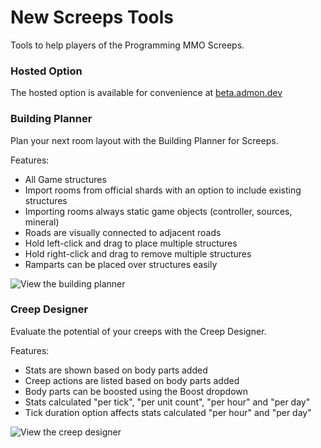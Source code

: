 # New Screeps Tools

Tools to help players of the Programming MMO Screeps.

### Hosted Option

The hosted option is available for convenience at [beta.admon.dev](https://beta.admon.dev)

### Building Planner

Plan your next room layout with the Building Planner for Screeps.

Features:
* All Game structures
* Import rooms from official shards with an option to include existing structures
* Importing rooms always static game objects (controller, sources, mineral)
* Roads are visually connected to adjacent roads
* Hold left-click and drag to place multiple structures
* Hold right-click and drag to remove multiple structures
* Ramparts can be placed over structures easily

![View the building planner](https://user-images.githubusercontent.com/10291543/95763564-6a0a6700-0c6c-11eb-9eb8-7325b98a4437.png)

### Creep Designer

Evaluate the potential of your creeps with the Creep Designer.

Features:
* Stats are shown based on body parts added
* Creep actions are listed based on body parts added
* Body parts can be boosted using the Boost dropdown
* Stats calculated "per tick", "per unit count", "per hour" and "per day"
* Tick duration option affects stats calculated "per hour" and "per day"

![View the creep designer](https://user-images.githubusercontent.com/10291543/95763598-78f11980-0c6c-11eb-9303-362c962876e4.png)
